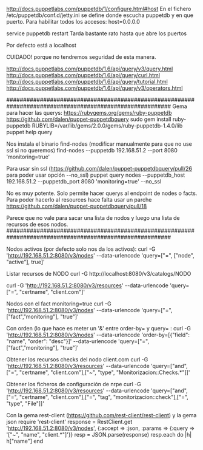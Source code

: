 http://docs.puppetlabs.com/puppetdb/1/configure.html#host
En el fichero /etc/puppetdb/conf.d/jetty.ini se define donde escucha puppetdb y en que puerto.
Para habilitar todos los accesos:
host=0.0.0.0

service puppetdb restart
Tarda bastante rato hasta que abre los puertos

Por defecto está a localhost

CUIDADO! porque no tendremos seguridad de esta manera.




http://docs.puppetlabs.com/puppetdb/1.6/api/query/v3/query.html
http://docs.puppetlabs.com/puppetdb/1.6/api/query/curl.html
http://docs.puppetlabs.com/puppetdb/1.6/api/query/tutorial.html
http://docs.puppetlabs.com/puppetdb/1.6/api/query/v3/operators.html

#########################################################################################################
Gema para hacer las querys:
https://rubygems.org/gems/ruby-puppetdb
https://github.com/dalen/puppet-puppetdbquery
sudo gem install ruby-puppetdb
RUBYLIB=/var/lib/gems/2.0.0/gems/ruby-puppetdb-1.4.0/lib puppet help query

Nos instala el binario find-nodes (modificar manualmente para que no use ssl si no queremos)
find-nodes --puppetdb 192.168.51.2 --port 8080 'monitoring=true'

Para usar sin ssl (https://github.com/dalen/puppet-puppetdbquery/pull/26 para poder usar opción --no_ssl)
puppet query nodes --puppetdb_host 192.168.51.2 --puppetdb_port 8080 'monitoring=true' --no_ssl

No es muy potente. Solo permite hacer querys al endpoint de nodes o facts. 
Para poder hacerlo al resources hace falta usar un parche https://github.com/dalen/puppet-puppetdbquery/pull/18

Parece que no vale para sacar una lista de nodos y luego una lista de recursos de esos nodos.
#########################################################################################################

Nodos activos (por defecto solo nos da los activos):
curl -G 'http://192.168.51.2:8080/v3/nodes' --data-urlencode 'query=["=", ["node", "active"], true]'

Listar recursos de NODO
curl -G http://localhost:8080/v3/catalogs/NODO

curl -G 'http://192.168.51.2:8080/v3/resources' --data-urlencode 'query=["=", "certname", "client.com"]'

Nodos con el fact monitoring=true
curl -G 'http://192.168.51.2:8080/v3/nodes' --data-urlencode 'query=["=", ["fact","monitoring"], "true"]'

Con orden (lo que hace es meter un '&' entre order-by= y query= :
curl -G 'http://192.168.51.2:8080/v3/nodes' --data-urlencode 'order-by=[{"field": "name", "order": "desc"}]' --data-urlencode 'query=["=", ["fact","monitoring"], "true"]'

Obtener los recursos checks del nodo client.com
curl -G 'http://192.168.51.2:8080/v3/resources' --data-urlencode 'query=["and",["=", "certname", "client.com"],["~", "type", "Monitorizacion::Checks.*"]]'

Obtener los ficheros de configuración de nrpe
curl -G 'http://192.168.51.2:8080/v3/resources' --data-urlencode 'query=["and",["=", "certname", "client.com"],["=", "tag", "monitorizacion::check"],["=", "type", "File"]]'


Con la gema rest-client (https://github.com/rest-client/rest-client) y la gema json
require 'rest-client'
response = RestClient.get 'http://192.168.51.2:8080/v3/nodes', {:accept => :json, :params => {:query => '["~", "name", "client.*"]'}}
resp = JSON.parse(response)
resp.each do |h|
h["name"]
end

